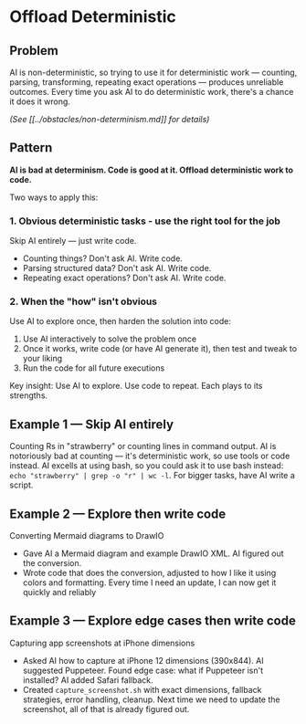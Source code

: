# Offload Deterministic

## Problem
AI is non-deterministic, so trying to use it for deterministic work — counting, parsing, transforming, repeating exact operations — produces unreliable outcomes. Every time you ask AI to do deterministic work, there's a chance it does it wrong.

_(See [[../obstacles/non-determinism.md]] for details)_

## Pattern
**AI is bad at determinism. Code is good at it. Offload deterministic work to code.**

Two ways to apply this:

### 1. Obvious deterministic tasks - use the right tool for the job
Skip AI entirely — just write code.
- Counting things? Don't ask AI. Write code.
- Parsing structured data? Don't ask AI. Write code.
- Repeating exact operations? Don't ask AI. Write code.

### 2. When the "how" isn't obvious
Use AI to explore once, then harden the solution into code:
1. Use AI interactively to solve the problem once
2. Once it works, write code (or have AI generate it), then test and tweak to your liking
3. Run the code for all future executions

Key insight: Use AI to explore. Use code to repeat. Each plays to its strengths.

## Example 1 — Skip AI entirely
Counting Rs in "strawberry" or counting lines in command output.
AI is notoriously bad at counting — it's deterministic work, so use tools or code instead. 
AI excells at using bash, so you could ask it to use bash instead: `echo "strawberry" | grep -o "r" | wc -l`. 
For bigger tasks, have AI write a script.

## Example 2 — Explore then write code
Converting Mermaid diagrams to DrawIO
- Gave AI a Mermaid diagram and example DrawIO XML. AI figured out the conversion.
- Wrote code that does the conversion, adjusted to how I like it using colors and formatting.
Every time I need an update, I can now get it quickly and reliably

## Example 3 — Explore edge cases then write code
Capturing app screenshots at iPhone dimensions
- Asked AI how to capture at iPhone 12 dimensions (390x844). AI suggested Puppeteer. Found edge case: what if Puppeteer isn't installed? AI added Safari fallback.
- Created `capture_screenshot.sh` with exact dimensions, fallback strategies, error handling, cleanup.
Next time we need to update the screenshot, all of that is already figured out.
